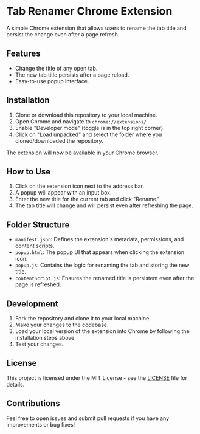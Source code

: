 # Tab Renamer Chrome Extension

A simple Chrome extension that allows users to rename the tab title and persist the change even after a page refresh.

## Features
- Change the title of any open tab.
- The new tab title persists after a page reload.
- Easy-to-use popup interface.

## Installation

1. Clone or download this repository to your local machine.
2. Open Chrome and navigate to `chrome://extensions/`.
3. Enable "Developer mode" (toggle is in the top right corner).
4. Click on "Load unpacked" and select the folder where you cloned/downloaded the repository.

The extension will now be available in your Chrome browser.

## How to Use

1. Click on the extension icon next to the address bar.
2. A popup will appear with an input box.
3. Enter the new title for the current tab and click "Rename."
4. The tab title will change and will persist even after refreshing the page.

## Folder Structure

- `manifest.json`: Defines the extension's metadata, permissions, and content scripts.
- `popup.html`: The popup UI that appears when clicking the extension icon.
- `popup.js`: Contains the logic for renaming the tab and storing the new title.
- `contentScript.js`: Ensures the renamed title is persistent even after the page is refreshed.

## Development

1. Fork the repository and clone it to your local machine.
2. Make your changes to the codebase.
3. Load your local version of the extension into Chrome by following the installation steps above.
4. Test your changes.

## License

This project is licensed under the MIT License - see the [LICENSE](LICENSE) file for details.

## Contributions

Feel free to open issues and submit pull requests if you have any improvements or bug fixes!
